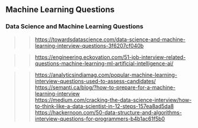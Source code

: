 ## Machine Learning Questions  

### Data Science and Machine Learning Questions  
>>  https://towardsdatascience.com/data-science-and-machine-learning-interview-questions-3f6207cf040b  

>> https://engineering.eckovation.com/51-job-interview-related-questions-machine-learning-ml-artificial-intelligence-ai/  

>> https://analyticsindiamag.com/popular-machine-learning-interview-questions-used-to-assess-candidates/
>> https://semanti.ca/blog/?how-to-prepare-for-a-machine-learning-interview  
>> https://medium.com/cracking-the-data-science-interview/how-to-think-like-a-data-scientist-in-12-steps-157ea8ad5da8  
>> https://hackernoon.com/50-data-structure-and-algorithms-interview-questions-for-programmers-b4b1ac61f5b0  
